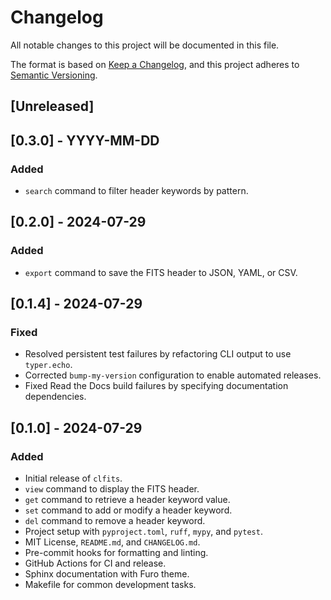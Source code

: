 # Changelog

All notable changes to this project will be documented in this file.

The format is based on [Keep a Changelog](https://keepachangelog.com/en/1.0.0/),
and this project adheres to [Semantic Versioning](https://semver.org/spec/v2.0.0.html).

## [Unreleased]

## [0.3.0] - YYYY-MM-DD

### Added

- `search` command to filter header keywords by pattern.

## [0.2.0] - 2024-07-29

### Added

- `export` command to save the FITS header to JSON, YAML, or CSV.

## [0.1.4] - 2024-07-29

### Fixed

- Resolved persistent test failures by refactoring CLI output to use `typer.echo`.
- Corrected `bump-my-version` configuration to enable automated releases.
- Fixed Read the Docs build failures by specifying documentation dependencies.

## [0.1.0] - 2024-07-29

### Added

- Initial release of `clfits`.
- `view` command to display the FITS header.
- `get` command to retrieve a header keyword value.
- `set` command to add or modify a header keyword.
- `del` command to remove a header keyword.
- Project setup with `pyproject.toml`, `ruff`, `mypy`, and `pytest`.
- MIT License, `README.md`, and `CHANGELOG.md`.
- Pre-commit hooks for formatting and linting.
- GitHub Actions for CI and release.
- Sphinx documentation with Furo theme.
- Makefile for common development tasks. 